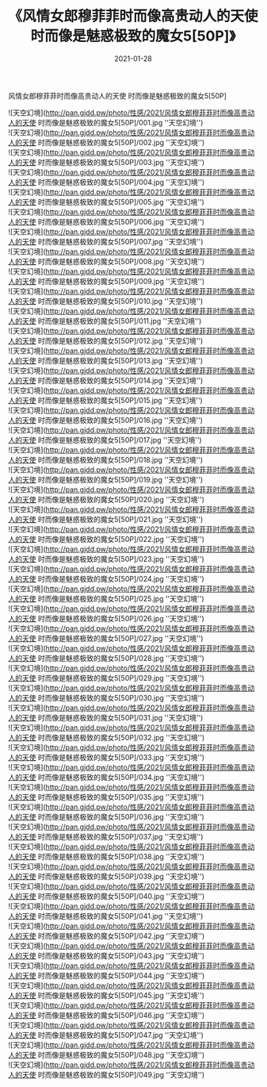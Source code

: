 ﻿---
layout: post
title:  《风情女郎穆菲菲时而像高贵动人的天使 时而像是魅惑极致的魔女5[50P]》
date:   2021-01-28
img: http://pan.gjdd.pw/photo/性感/2021/风情女郎穆菲菲时而像高贵动人的天使 时而像是魅惑极致的魔女5[50P]/000.jpg
categories: [美女, 性感, 泳衣]
---

风情女郎穆菲菲时而像高贵动人的天使 时而像是魅惑极致的魔女5[50P]



![天空幻境](http://pan.gjdd.pw/photo/性感/2021/风情女郎穆菲菲时而像高贵动人的天使 时而像是魅惑极致的魔女5[50P]/001.jpg ''天空幻境'') <br>
![天空幻境](http://pan.gjdd.pw/photo/性感/2021/风情女郎穆菲菲时而像高贵动人的天使 时而像是魅惑极致的魔女5[50P]/002.jpg ''天空幻境'') <br>
![天空幻境](http://pan.gjdd.pw/photo/性感/2021/风情女郎穆菲菲时而像高贵动人的天使 时而像是魅惑极致的魔女5[50P]/003.jpg ''天空幻境'') <br>
![天空幻境](http://pan.gjdd.pw/photo/性感/2021/风情女郎穆菲菲时而像高贵动人的天使 时而像是魅惑极致的魔女5[50P]/004.jpg ''天空幻境'') <br>
![天空幻境](http://pan.gjdd.pw/photo/性感/2021/风情女郎穆菲菲时而像高贵动人的天使 时而像是魅惑极致的魔女5[50P]/005.jpg ''天空幻境'') <br>
![天空幻境](http://pan.gjdd.pw/photo/性感/2021/风情女郎穆菲菲时而像高贵动人的天使 时而像是魅惑极致的魔女5[50P]/006.jpg ''天空幻境'') <br>
![天空幻境](http://pan.gjdd.pw/photo/性感/2021/风情女郎穆菲菲时而像高贵动人的天使 时而像是魅惑极致的魔女5[50P]/007.jpg ''天空幻境'') <br>
![天空幻境](http://pan.gjdd.pw/photo/性感/2021/风情女郎穆菲菲时而像高贵动人的天使 时而像是魅惑极致的魔女5[50P]/008.jpg ''天空幻境'') <br>
![天空幻境](http://pan.gjdd.pw/photo/性感/2021/风情女郎穆菲菲时而像高贵动人的天使 时而像是魅惑极致的魔女5[50P]/009.jpg ''天空幻境'') <br>
![天空幻境](http://pan.gjdd.pw/photo/性感/2021/风情女郎穆菲菲时而像高贵动人的天使 时而像是魅惑极致的魔女5[50P]/010.jpg ''天空幻境'') <br>
![天空幻境](http://pan.gjdd.pw/photo/性感/2021/风情女郎穆菲菲时而像高贵动人的天使 时而像是魅惑极致的魔女5[50P]/011.jpg ''天空幻境'') <br>
![天空幻境](http://pan.gjdd.pw/photo/性感/2021/风情女郎穆菲菲时而像高贵动人的天使 时而像是魅惑极致的魔女5[50P]/012.jpg ''天空幻境'') <br>
![天空幻境](http://pan.gjdd.pw/photo/性感/2021/风情女郎穆菲菲时而像高贵动人的天使 时而像是魅惑极致的魔女5[50P]/013.jpg ''天空幻境'') <br>
![天空幻境](http://pan.gjdd.pw/photo/性感/2021/风情女郎穆菲菲时而像高贵动人的天使 时而像是魅惑极致的魔女5[50P]/014.jpg ''天空幻境'') <br>
![天空幻境](http://pan.gjdd.pw/photo/性感/2021/风情女郎穆菲菲时而像高贵动人的天使 时而像是魅惑极致的魔女5[50P]/015.jpg ''天空幻境'') <br>
![天空幻境](http://pan.gjdd.pw/photo/性感/2021/风情女郎穆菲菲时而像高贵动人的天使 时而像是魅惑极致的魔女5[50P]/016.jpg ''天空幻境'') <br>
![天空幻境](http://pan.gjdd.pw/photo/性感/2021/风情女郎穆菲菲时而像高贵动人的天使 时而像是魅惑极致的魔女5[50P]/017.jpg ''天空幻境'') <br>
![天空幻境](http://pan.gjdd.pw/photo/性感/2021/风情女郎穆菲菲时而像高贵动人的天使 时而像是魅惑极致的魔女5[50P]/018.jpg ''天空幻境'') <br>
![天空幻境](http://pan.gjdd.pw/photo/性感/2021/风情女郎穆菲菲时而像高贵动人的天使 时而像是魅惑极致的魔女5[50P]/019.jpg ''天空幻境'') <br>
![天空幻境](http://pan.gjdd.pw/photo/性感/2021/风情女郎穆菲菲时而像高贵动人的天使 时而像是魅惑极致的魔女5[50P]/020.jpg ''天空幻境'') <br>
![天空幻境](http://pan.gjdd.pw/photo/性感/2021/风情女郎穆菲菲时而像高贵动人的天使 时而像是魅惑极致的魔女5[50P]/021.jpg ''天空幻境'') <br>
![天空幻境](http://pan.gjdd.pw/photo/性感/2021/风情女郎穆菲菲时而像高贵动人的天使 时而像是魅惑极致的魔女5[50P]/022.jpg ''天空幻境'') <br>
![天空幻境](http://pan.gjdd.pw/photo/性感/2021/风情女郎穆菲菲时而像高贵动人的天使 时而像是魅惑极致的魔女5[50P]/023.jpg ''天空幻境'') <br>
![天空幻境](http://pan.gjdd.pw/photo/性感/2021/风情女郎穆菲菲时而像高贵动人的天使 时而像是魅惑极致的魔女5[50P]/024.jpg ''天空幻境'') <br>
![天空幻境](http://pan.gjdd.pw/photo/性感/2021/风情女郎穆菲菲时而像高贵动人的天使 时而像是魅惑极致的魔女5[50P]/025.jpg ''天空幻境'') <br>
![天空幻境](http://pan.gjdd.pw/photo/性感/2021/风情女郎穆菲菲时而像高贵动人的天使 时而像是魅惑极致的魔女5[50P]/026.jpg ''天空幻境'') <br>
![天空幻境](http://pan.gjdd.pw/photo/性感/2021/风情女郎穆菲菲时而像高贵动人的天使 时而像是魅惑极致的魔女5[50P]/027.jpg ''天空幻境'') <br>
![天空幻境](http://pan.gjdd.pw/photo/性感/2021/风情女郎穆菲菲时而像高贵动人的天使 时而像是魅惑极致的魔女5[50P]/028.jpg ''天空幻境'') <br>
![天空幻境](http://pan.gjdd.pw/photo/性感/2021/风情女郎穆菲菲时而像高贵动人的天使 时而像是魅惑极致的魔女5[50P]/029.jpg ''天空幻境'') <br>
![天空幻境](http://pan.gjdd.pw/photo/性感/2021/风情女郎穆菲菲时而像高贵动人的天使 时而像是魅惑极致的魔女5[50P]/030.jpg ''天空幻境'') <br>
![天空幻境](http://pan.gjdd.pw/photo/性感/2021/风情女郎穆菲菲时而像高贵动人的天使 时而像是魅惑极致的魔女5[50P]/031.jpg ''天空幻境'') <br>
![天空幻境](http://pan.gjdd.pw/photo/性感/2021/风情女郎穆菲菲时而像高贵动人的天使 时而像是魅惑极致的魔女5[50P]/032.jpg ''天空幻境'') <br>
![天空幻境](http://pan.gjdd.pw/photo/性感/2021/风情女郎穆菲菲时而像高贵动人的天使 时而像是魅惑极致的魔女5[50P]/033.jpg ''天空幻境'') <br>
![天空幻境](http://pan.gjdd.pw/photo/性感/2021/风情女郎穆菲菲时而像高贵动人的天使 时而像是魅惑极致的魔女5[50P]/034.jpg ''天空幻境'') <br>
![天空幻境](http://pan.gjdd.pw/photo/性感/2021/风情女郎穆菲菲时而像高贵动人的天使 时而像是魅惑极致的魔女5[50P]/035.jpg ''天空幻境'') <br>
![天空幻境](http://pan.gjdd.pw/photo/性感/2021/风情女郎穆菲菲时而像高贵动人的天使 时而像是魅惑极致的魔女5[50P]/036.jpg ''天空幻境'') <br>
![天空幻境](http://pan.gjdd.pw/photo/性感/2021/风情女郎穆菲菲时而像高贵动人的天使 时而像是魅惑极致的魔女5[50P]/037.jpg ''天空幻境'') <br>
![天空幻境](http://pan.gjdd.pw/photo/性感/2021/风情女郎穆菲菲时而像高贵动人的天使 时而像是魅惑极致的魔女5[50P]/038.jpg ''天空幻境'') <br>
![天空幻境](http://pan.gjdd.pw/photo/性感/2021/风情女郎穆菲菲时而像高贵动人的天使 时而像是魅惑极致的魔女5[50P]/039.jpg ''天空幻境'') <br>
![天空幻境](http://pan.gjdd.pw/photo/性感/2021/风情女郎穆菲菲时而像高贵动人的天使 时而像是魅惑极致的魔女5[50P]/040.jpg ''天空幻境'') <br>
![天空幻境](http://pan.gjdd.pw/photo/性感/2021/风情女郎穆菲菲时而像高贵动人的天使 时而像是魅惑极致的魔女5[50P]/041.jpg ''天空幻境'') <br>
![天空幻境](http://pan.gjdd.pw/photo/性感/2021/风情女郎穆菲菲时而像高贵动人的天使 时而像是魅惑极致的魔女5[50P]/042.jpg ''天空幻境'') <br>
![天空幻境](http://pan.gjdd.pw/photo/性感/2021/风情女郎穆菲菲时而像高贵动人的天使 时而像是魅惑极致的魔女5[50P]/043.jpg ''天空幻境'') <br>
![天空幻境](http://pan.gjdd.pw/photo/性感/2021/风情女郎穆菲菲时而像高贵动人的天使 时而像是魅惑极致的魔女5[50P]/044.jpg ''天空幻境'') <br>
![天空幻境](http://pan.gjdd.pw/photo/性感/2021/风情女郎穆菲菲时而像高贵动人的天使 时而像是魅惑极致的魔女5[50P]/045.jpg ''天空幻境'') <br>
![天空幻境](http://pan.gjdd.pw/photo/性感/2021/风情女郎穆菲菲时而像高贵动人的天使 时而像是魅惑极致的魔女5[50P]/046.jpg ''天空幻境'') <br>
![天空幻境](http://pan.gjdd.pw/photo/性感/2021/风情女郎穆菲菲时而像高贵动人的天使 时而像是魅惑极致的魔女5[50P]/047.jpg ''天空幻境'') <br>
![天空幻境](http://pan.gjdd.pw/photo/性感/2021/风情女郎穆菲菲时而像高贵动人的天使 时而像是魅惑极致的魔女5[50P]/048.jpg ''天空幻境'') <br>
![天空幻境](http://pan.gjdd.pw/photo/性感/2021/风情女郎穆菲菲时而像高贵动人的天使 时而像是魅惑极致的魔女5[50P]/049.jpg ''天空幻境'') <br>